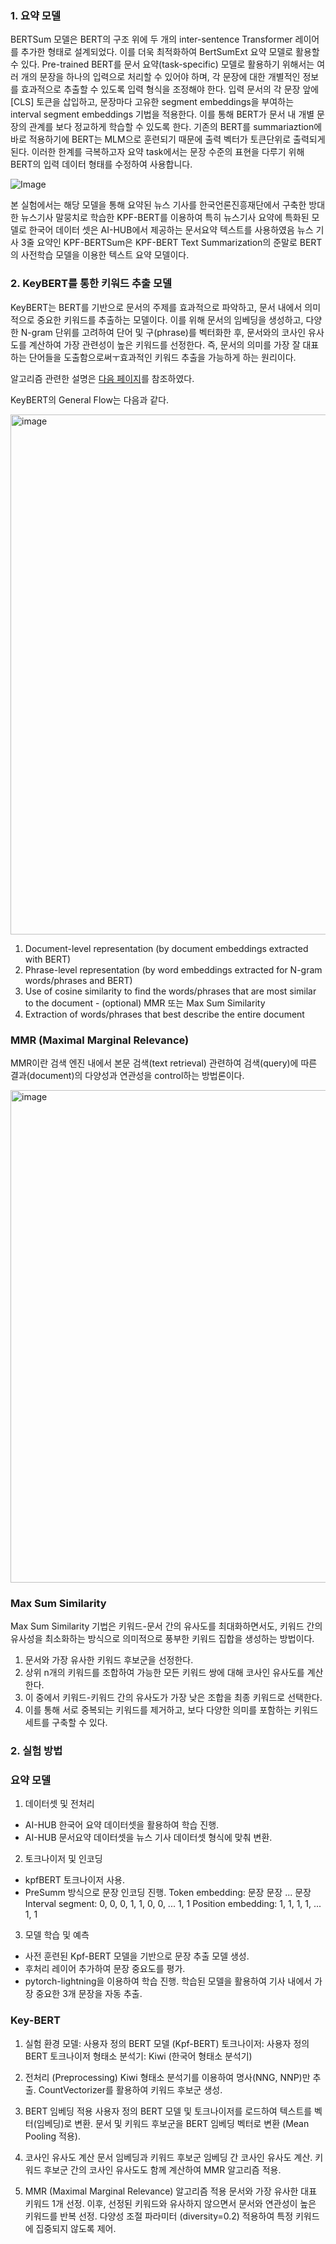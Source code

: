 ### 1. 요약 모델

BERTSum 모델은 BERT의 구조 위에 두 개의 inter-sentence Transformer 레이어를 추가한 형태로 설계되었다. 이를 더욱 최적화하여 BertSumExt 요약 모델로 활용할 수 있다.
Pre-trained BERT를 문서 요약(task-specific) 모델로 활용하기 위해서는 여러 개의 문장을 하나의 입력으로 처리할 수 있어야 하며, 각 문장에 대한 개별적인 정보를 효과적으로 추출할 수 있도록 입력 형식을 조정해야 한다. 
입력 문서의 각 문장 앞에 [CLS] 토큰을 삽입하고, 문장마다 고유한 segment embeddings을 부여하는 interval segment embeddings 기법을 적용한다. 이를 통해 BERT가 문서 내 개별 문장의 관계를 보다 정교하게 학습할 수 있도록 한다.
기존의 BERT를 summariaztion에 바로 적용하기에 BERT는 MLM으로 훈련되기 때문에 출력 벡터가 토큰단위로 출력되게 된다. 
이러한 한계를 극복하고자 요약 task에서는 문장 수준의 표현을 다루기 위해 BERT의 입력 데이터 형태를 수정하여 사용합니다.

![Image](https://github.com/user-attachments/assets/6c55ebc3-640b-48da-bb10-3f5e1f49d26c)

본 실험에서는 해당 모델을 통해 요약된 뉴스 기사를 한국언론진흥재단에서 구축한 방대한 뉴스기사 말뭉치로 학습한 KPF-BERT를 이용하여 특히 뉴스기사 요약에 특화된 모델로 한국어 데이터 셋은 AI-HUB에서 제공하는 문서요약 텍스트를 사용하였음
뉴스 기사 3줄 요약인 KPF-BERTSum은 KPF-BERT Text Summarization의 준말로 BERT의 사전학습 모델을 이용한 텍스트 요약 모델이다.


### 2. KeyBERT를 통한 키워드 추출 모델

KeyBERT는 BERT를 기반으로 문서의 주제를 효과적으로 파악하고, 문서 내에서 의미적으로 중요한 키워드를 추출하는 모델이다. 
이를 위해 문서의 임베딩을 생성하고, 다양한 N-gram 단위를 고려하여 단어 및 구(phrase)를 벡터화한 후, 문서와의 코사인 유사도를 계산하여 가장 관련성이 높은 키워드를 선정한다. 
즉, 문서의 의미를 가장 잘 대표하는 단어들을 도출함으로써ㅜ효과적인 키워드 추출을 가능하게 하는 원리이다. 

알고리즘 관련한 설명은 [다음 페이지](https://heeya-stupidbutstudying.tistory.com/entry/DL-keyword-extraction-with-KeyBERT-%EA%B0%9C%EC%9A%94%EC%99%80-%EC%95%8C%EA%B3%A0%EB%A6%AC%EC%A6%98-1)를 참조하였다. 

KeyBERT의 General Flow는 다음과 같다. 

<img width="832" alt="image" src="https://github.com/user-attachments/assets/6cbad1c6-bbc9-47e4-8968-403e8878aefb" />

1) Document-level representation (by document embeddings extracted with BERT)
2) Phrase-level representation (by word embeddings extracted for N-gram words/phrases and BERT)
3) Use of cosine similarity to find the words/phrases that are most similar to the document - (optional) MMR 또는 Max Sum Similarity
4) Extraction of words/phrases that best describe the entire document

### MMR (Maximal Marginal Relevance)

MMR이란 검색 엔진 내에서 본문 검색(text retrieval) 관련하여 검색(query)에 따른 결과(document)의 다양성과 연관성을 control하는 방법론이다.

<img width="788" alt="image" src="https://github.com/user-attachments/assets/e963940b-0abc-40de-9b20-0e8674eb5b2f" />

### Max Sum Similarity

Max Sum Similarity 기법은 키워드-문서 간의 유사도를 최대화하면서도, 키워드 간의 유사성을 최소화하는 방식으로 의미적으로 풍부한 키워드 집합을 생성하는 방법이다.
1) 문서와 가장 유사한 키워드 후보군을 선정한다.
2) 상위 n개의 키워드를 조합하여 가능한 모든 키워드 쌍에 대해 코사인 유사도를 계산한다.
3) 이 중에서 키워드-키워드 간의 유사도가 가장 낮은 조합을 최종 키워드로 선택한다.
4) 이를 통해 서로 중복되는 키워드를 제거하고, 보다 다양한 의미를 포함하는 키워드 세트를 구축할 수 있다.

### 2. 실험 방법

### 요약 모델

1. 데이터셋 및 전처리
- AI-HUB 한국어 요약 데이터셋을 활용하여 학습 진행.
- AI-HUB 문서요약 데이터셋을 뉴스 기사 데이터셋 형식에 맞춰 변환.

2. 토크나이저 및 인코딩
- kpfBERT 토크나이저 사용.
- PreSumm 방식으로 문장 인코딩 진행.
Token embedding: <CLS> 문장 <SEP> 문장 <SEP> ... 문장 <SEP>
Interval segment: 0, 0, 0, 1, 1, 0, 0, ... 1, 1
Position embedding: 1, 1, 1, 1, ... 1, 1

3. 모델 학습 및 예측
- 사전 훈련된 Kpf-BERT 모델을 기반으로 문장 추출 모델 생성.
- 후처리 레이어 추가하여 문장 중요도를 평가.
- pytorch-lightning을 이용하여 학습 진행. 학습된 모델을 활용하여 기사 내에서 가장 중요한 3개 문장을 자동 추출.
  
### Key-BERT 

1. 실험 환경
모델: 사용자 정의 BERT 모델 (Kpf-BERT)
토크나이저: 사용자 정의 BERT 토크나이저
형태소 분석기: Kiwi (한국어 형태소 분석기)

2. 전처리 (Preprocessing)
Kiwi 형태소 분석기를 이용하여 명사(NNG, NNP)만 추출.
CountVectorizer를 활용하여 키워드 후보군 생성.

3. BERT 임베딩 적용
사용자 정의 BERT 모델 및 토크나이저를 로드하여 텍스트를 벡터(임베딩)로 변환.
문서 및 키워드 후보군을 BERT 임베딩 벡터로 변환 (Mean Pooling 적용).

4. 코사인 유사도 계산
문서 임베딩과 키워드 후보군 임베딩 간 코사인 유사도 계산.
키워드 후보군 간의 코사인 유사도도 함께 계산하여 MMR 알고리즘 적용.

5. MMR (Maximal Marginal Relevance) 알고리즘 적용
문서와 가장 유사한 대표 키워드 1개 선정.
이후, 선정된 키워드와 유사하지 않으면서 문서와 연관성이 높은 키워드를 반복 선정.
다양성 조절 파라미터 (diversity=0.2) 적용하여 특정 키워드에 집중되지 않도록 제어.

